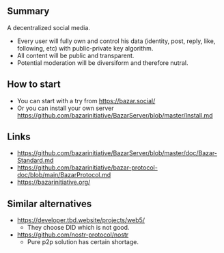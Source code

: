 ## Summary

  A decentralized social media. 
  
- Every user will fully own and control his data (identity, post, reply, like, following, etc) with public-private key algorithm.
- All content will be public and transparent.
- Potential moderation will be diversiform and therefore nutral.

## How to start
- You can start with a try from https://bazar.social/
- Or you can install your own server https://github.com/bazarinitiative/BazarServer/blob/master/Install.md

## Links
- https://github.com/bazarinitiative/BazarServer/blob/master/doc/Bazar-Standard.md
- https://github.com/bazarinitiative/bazar-protocol-doc/blob/main/BazarProtocol.md
- https://bazarinitiative.org/

## Similar alternatives
- https://developer.tbd.website/projects/web5/ 
  - They choose DID which is not good.
- https://github.com/nostr-protocol/nostr 
  - Pure p2p solution has certain shortage.

<!--

**Here are some ideas to get you started:**

🙋‍♀️ A short introduction - what is your organization all about?
🌈 Contribution guidelines - how can the community get involved?
👩‍💻 Useful resources - where can the community find your docs? Is there anything else the community should know?
🍿 Fun facts - what does your team eat for breakfast?
🧙 Remember, you can do mighty things with the power of [Markdown](https://docs.github.com/github/writing-on-github/getting-started-with-writing-and-formatting-on-github/basic-writing-and-formatting-syntax)
-->
